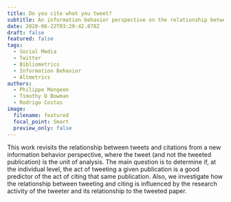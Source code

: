 ```yaml
---
title: Do you cite what you tweet?
subtitle: An information behavior perspective on the relationship between altmetrics and citations.
date: 2020-06-22T03:29:42.878Z
draft: false
featured: false
tags:
  - Social Media
  - Twitter
  - Bibliometrics
  - Information Behavior
  - Altmetrics
authors:
  - Philippe Mongeon
  - Timothy D Bowman
  - Rodrigo Costas
image:
  filename: featured
  focal_point: Smart
  preview_only: false
---
```


This work revisits the relationship between tweets and citations from a new information behavior perspective, where the tweet (and not the tweeted publication) is the unit of analysis. The main question is to determine if, at the individual level, the act of tweeting a given publication is a good predictor of the act of citing that same publication. Also, we investigate how the relationship between tweeting and citing is influenced by the research activity of the tweeter and its relationship to the tweeted paper. 




